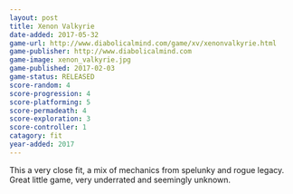 ```yaml
---
layout: post
title: Xenon Valkyrie
date-added: 2017-05-32
game-url: http://www.diabolicalmind.com/game/xv/xenonvalkyrie.html
game-publisher: http://www.diabolicalmind.com
game-image: xenon_valkyrie.jpg
game-published: 2017-02-03
game-status: RELEASED
score-random: 4
score-progression: 4
score-platforming: 5
score-permadeath: 4
score-exploration: 3
score-controller: 1
catagory: fit
year-added: 2017
---
```


This a very close fit, a mix of mechanics from spelunky and rogue legacy.  Great little game, very underrated and seemingly unknown.
